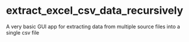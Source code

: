 # extract_excel_csv_data_recursively
A very basic GUI app for extracting data from multiple source files into a single csv file
